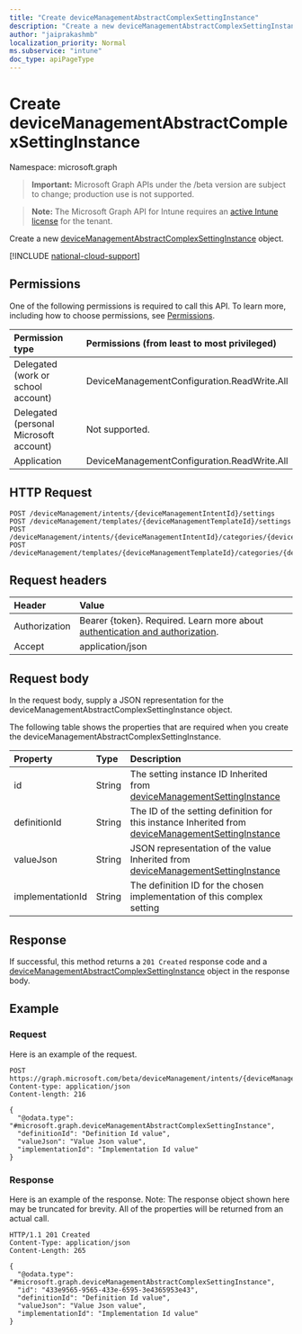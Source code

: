 ```yaml
---
title: "Create deviceManagementAbstractComplexSettingInstance"
description: "Create a new deviceManagementAbstractComplexSettingInstance object."
author: "jaiprakashmb"
localization_priority: Normal
ms.subservice: "intune"
doc_type: apiPageType
---
```


# Create deviceManagementAbstractComplexSettingInstance

Namespace: microsoft.graph

> **Important:** Microsoft Graph APIs under the /beta version are subject to change; production use is not supported.

> **Note:** The Microsoft Graph API for Intune requires an [active Intune license](https://go.microsoft.com/fwlink/?linkid=839381) for the tenant.

Create a new [deviceManagementAbstractComplexSettingInstance](../resources/intune-deviceintent-devicemanagementabstractcomplexsettinginstance.md) object.

[!INCLUDE [national-cloud-support](../../includes/all-clouds.md)]

## Permissions
One of the following permissions is required to call this API. To learn more, including how to choose permissions, see [Permissions](/graph/permissions-reference).

|Permission type|Permissions (from least to most privileged)|
|:---|:---|
|Delegated (work or school account)|DeviceManagementConfiguration.ReadWrite.All|
|Delegated (personal Microsoft account)|Not supported.|
|Application|DeviceManagementConfiguration.ReadWrite.All|

## HTTP Request
<!-- {
  "blockType": "ignored"
}
-->
``` http
POST /deviceManagement/intents/{deviceManagementIntentId}/settings
POST /deviceManagement/templates/{deviceManagementTemplateId}/settings
POST /deviceManagement/intents/{deviceManagementIntentId}/categories/{deviceManagementIntentSettingCategoryId}/settings
POST /deviceManagement/templates/{deviceManagementTemplateId}/categories/{deviceManagementTemplateSettingCategoryId}/recommendedSettings
```

## Request headers
|Header|Value|
|:---|:---|
|Authorization|Bearer {token}. Required. Learn more about [authentication and authorization](/graph/auth/auth-concepts).|
|Accept|application/json|

## Request body
In the request body, supply a JSON representation for the deviceManagementAbstractComplexSettingInstance object.

The following table shows the properties that are required when you create the deviceManagementAbstractComplexSettingInstance.

|Property|Type|Description|
|:---|:---|:---|
|id|String|The setting instance ID Inherited from [deviceManagementSettingInstance](../resources/intune-deviceintent-devicemanagementsettinginstance.md)|
|definitionId|String|The ID of the setting definition for this instance Inherited from [deviceManagementSettingInstance](../resources/intune-deviceintent-devicemanagementsettinginstance.md)|
|valueJson|String|JSON representation of the value Inherited from [deviceManagementSettingInstance](../resources/intune-deviceintent-devicemanagementsettinginstance.md)|
|implementationId|String|The definition ID for the chosen implementation of this complex setting|



## Response
If successful, this method returns a `201 Created` response code and a [deviceManagementAbstractComplexSettingInstance](../resources/intune-deviceintent-devicemanagementabstractcomplexsettinginstance.md) object in the response body.

## Example

### Request
Here is an example of the request.
``` http
POST https://graph.microsoft.com/beta/deviceManagement/intents/{deviceManagementIntentId}/settings
Content-type: application/json
Content-length: 216

{
  "@odata.type": "#microsoft.graph.deviceManagementAbstractComplexSettingInstance",
  "definitionId": "Definition Id value",
  "valueJson": "Value Json value",
  "implementationId": "Implementation Id value"
}
```

### Response
Here is an example of the response. Note: The response object shown here may be truncated for brevity. All of the properties will be returned from an actual call.
``` http
HTTP/1.1 201 Created
Content-Type: application/json
Content-Length: 265

{
  "@odata.type": "#microsoft.graph.deviceManagementAbstractComplexSettingInstance",
  "id": "433e9565-9565-433e-6595-3e4365953e43",
  "definitionId": "Definition Id value",
  "valueJson": "Value Json value",
  "implementationId": "Implementation Id value"
}
```